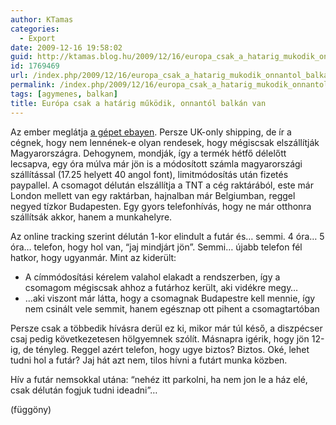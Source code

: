 ```yaml
---
author: KTamas
categories:
  - Export
date: 2009-12-16 19:58:02
guid: http://ktamas.blog.hu/2009/12/16/europa_csak_a_hatarig_mukodik_onnantol_balkan_van
id: 1769469
url: /index.php/2009/12/16/europa_csak_a_hatarig_mukodik_onnantol_balkan_van/
permalink: /index.php/2009/12/16/europa_csak_a_hatarig_mukodik_onnantol_balkan_van/
tags: [agymenes, balkan]
title: Európa csak a határig működik, onnantól balkán van
---
```


Az ember meglátja [a gépet ebayen](http://cgi.ebay.co.uk/ws/eBayISAPI.dll?ViewItem&item=330383696446). Persze UK-only shipping, de ír a cégnek, hogy nem lennének-e olyan rendesek, hogy mégiscsak elszállítják Magyarországra. Dehogynem, mondják, így a termék hétfő délelőtt lecsapva, egy óra múlva már jön is a módosított számla magyarországi szállítással (17.25 helyett 40 angol font), limitmódosítás után fizetés paypallel. A csomagot délután elszállítja a TNT a cég raktárából, este már London mellett van egy raktárban, hajnalban már Belgiumban, reggel negyed tízkor Budapesten. Egy gyors telefonhívás, hogy ne már otthonra szállítsák akkor, hanem a munkahelyre. 

Az online tracking szerint délután 1-kor elindult a futár és&#8230; semmi. 4 óra&#8230; 5 óra&#8230; telefon, hogy hol van, &#8220;jaj mindjárt jön&#8221;. Semmi&#8230; újabb telefon fél hatkor, hogy ugyanmár. Mint az kiderült:

  * A címmódosítási kérelem valahol elakadt a rendszerben, így a csomagom mégiscsak ahhoz a futárhoz került, aki vidékre megy&#8230;
  * &#8230;aki viszont már látta, hogy a csomagnak Budapestre kell mennie, így nem csinált vele semmit, hanem egésznap ott pihent a csomagtartóban

Persze csak a többedik hívásra derül ez ki, mikor már túl késő, a diszpécser csaj pedig következetesen hölgyemnek szólít. Másnapra igérik, hogy jön 12-ig, de tényleg. Reggel azért telefon, hogy ugye biztos? Biztos. Oké, lehet tudni hol a futár? Jaj hát azt nem, tilos hívni a futárt munka közben. 

Hív a futár nemsokkal utána: &#8220;nehéz itt parkolni, ha nem jon le a ház elé, csak délután fogjuk tudni ideadni&#8221;&#8230; 

(függöny)
